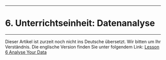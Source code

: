 ****
# 6. Unterrichtseinheit: Datenanalyse
---

Dieser Artikel ist zurzeit noch nicht ins Deutsche übersetzt. Wir bitten um Ihr Verständnis. Die englische Version finden Sie unter folgendem Link: [Lesson 6 Analyse Your Data]()





